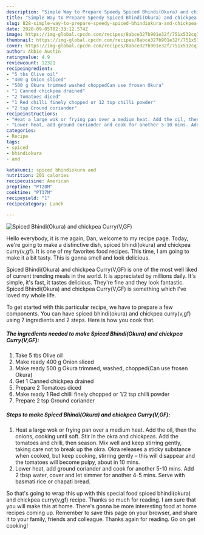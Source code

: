 ```yaml
---
description: "Simple Way to Prepare Speedy Spiced Bhindi(Okura) and chickpea Curry(V,GF)"
title: "Simple Way to Prepare Speedy Spiced Bhindi(Okura) and chickpea Curry(V,GF)"
slug: 828-simple-way-to-prepare-speedy-spiced-bhindiokura-and-chickpea-curryv-gf
date: 2020-09-05T02:33:12.574Z
image: https://img-global.cpcdn.com/recipes/8abce327b901e32f/751x532cq70/spiced-bhindiokura-and-chickpea-curryvgf-recipe-main-photo.jpg
thumbnail: https://img-global.cpcdn.com/recipes/8abce327b901e32f/751x532cq70/spiced-bhindiokura-and-chickpea-curryvgf-recipe-main-photo.jpg
cover: https://img-global.cpcdn.com/recipes/8abce327b901e32f/751x532cq70/spiced-bhindiokura-and-chickpea-curryvgf-recipe-main-photo.jpg
author: Abbie Austin
ratingvalue: 4.9
reviewcount: 12321
recipeingredient:
- "5 tbs Olive oil"
- "400 g Onion sliced"
- "500 g Okura trimmed washed choppedCan use frosen Okura"
- "1 Canned chickpea drained"
- "2 Tomatoes diced"
- "1 Red chilli finely chopped or 12 tsp chilli powder"
- "2 tsp Ground coriander"
recipeinstructions:
- "Heat a large wok or frying pan over a medium heat. Add the oil, then the onions, cooking until soft. Stir in the okra and chickpeas. Add the tomatoes and chilli, then season. Mix well and keep stirring gently, taking care not to break up the okra. Okra releases a sticky substance when cooked, but keep cooking, stirring gently – this will disappear and the tomatoes will become pulpy, about in 10 mins."
- "Lower heat, add ground coriander and cook for another 5-10 mins. Add 2 tbsp water, cover and let simmer for another 4-5 mins. Serve with basmati rice or chapati bread."
categories:
- Recipe
tags:
- spiced
- bhindiokura
- and

katakunci: spiced bhindiokura and 
nutrition: 201 calories
recipecuisine: American
preptime: "PT20M"
cooktime: "PT37M"
recipeyield: "1"
recipecategory: Lunch

---
```



![Spiced Bhindi(Okura) and chickpea Curry(V,GF)](https://img-global.cpcdn.com/recipes/8abce327b901e32f/751x532cq70/spiced-bhindiokura-and-chickpea-curryvgf-recipe-main-photo.jpg)

Hello everybody, it is me again, Dan, welcome to my recipe page. Today, we're going to make a distinctive dish, spiced bhindi(okura) and chickpea curry(v,gf). It is one of my favorites food recipes. This time, I am going to make it a bit tasty. This is gonna smell and look delicious.



Spiced Bhindi(Okura) and chickpea Curry(V,GF) is one of the most well liked of current trending meals in the world. It is appreciated by millions daily. It's simple, it's fast, it tastes delicious. They're fine and they look fantastic. Spiced Bhindi(Okura) and chickpea Curry(V,GF) is something which I've loved my whole life.


To get started with this particular recipe, we have to prepare a few components. You can have spiced bhindi(okura) and chickpea curry(v,gf) using 7 ingredients and 2 steps. Here is how you cook that.

<!--inarticleads1-->

##### The ingredients needed to make Spiced Bhindi(Okura) and chickpea Curry(V,GF):

1. Take 5 tbs Olive oil
1. Make ready 400 g Onion sliced
1. Make ready 500 g Okura trimmed, washed, chopped(Can use frosen Okura)
1. Get 1 Canned chickpea drained
1. Prepare 2 Tomatoes diced
1. Make ready 1 Red chilli finely chopped or 1/2 tsp chilli powder
1. Prepare 2 tsp Ground coriander




<!--inarticleads2-->

##### Steps to make Spiced Bhindi(Okura) and chickpea Curry(V,GF):

1. Heat a large wok or frying pan over a medium heat. Add the oil, then the onions, cooking until soft. Stir in the okra and chickpeas. Add the tomatoes and chilli, then season. Mix well and keep stirring gently, taking care not to break up the okra. Okra releases a sticky substance when cooked, but keep cooking, stirring gently – this will disappear and the tomatoes will become pulpy, about in 10 mins.
1. Lower heat, add ground coriander and cook for another 5-10 mins. Add 2 tbsp water, cover and let simmer for another 4-5 mins. Serve with basmati rice or chapati bread.




So that's going to wrap this up with this special food spiced bhindi(okura) and chickpea curry(v,gf) recipe. Thanks so much for reading. I am sure that you will make this at home. There's gonna be more interesting food at home recipes coming up. Remember to save this page on your browser, and share it to your family, friends and colleague. Thanks again for reading. Go on get cooking!
